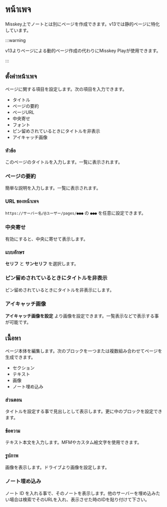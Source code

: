 # หน้าเพจ

Misskey上でノートとは別にページを作成できます。v13では静的ページに特化しています。

:::warning

v13よりページによる動的ページ作成の代わりにMisskey Playが使用できます。

:::

## ตั้งค่าหน้าเพจ

ページに関する項目を設定します。次の項目を入力できます。

- タイトル
- ページの要約
- ページURL
- 中央寄せ
- フォント
- ピン留めされているときにタイトルを非表示
- アイキャッチ画像

### หัวข้อ

このページのタイトルを入力します。一覧に表示されます。

### ページの要約

簡単な説明を入力します。一覧に表示されます。

### URL ของหน้าเพจ

`https://サーバー名/@ユーザー/pages/●●●` の `●●●` を任意に設定できます。

### 中央寄せ

有効にすると、中央に寄せて表示します。

### แบบอักษร

**セリフ** と **サンセリフ** を選択します。

### ピン留めされているときにタイトルを非表示

ピン留めされているときにタイトルを非表示にします。

### アイキャッチ画像

**アイキャッチ画像を設定** より画像を設定できます。一覧表示などで表示する事が可能です。

## เนื้อหา

ページ本体を編集します。次のブロックを一つまたは複数組み合わせてページを生成できます。

- セクション
- テキスト
- 画像
- ノート埋め込み

### ส่วนตอน

タイトルを設定する事で見出しとして表示します。更に中のブロックを設定できます。

### ข้อความ

テキスト本文を入力します。MFMやカスタム絵文字を使用できます。

### รูปภาพ

画像を表示します。ドライブより画像を設定します。

### ノート埋め込み

ノート ID を入れる事で、そのノートを表示します。他のサーバーを埋め込みたい場合は検索でそのURLを入れ、表示させた時のIDを貼り付けて下さい。
